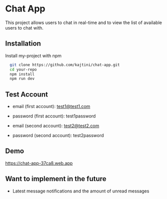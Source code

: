 # Chat App

This project allows users to chat in real-time and to view the list of available users to chat with.

## Installation

Install my-project with npm

```bash
  git clone https://github.com/kajtini/chat-app.git
  cd your-repo
  npm install
  npm run dev
```

## Test Account

- email (first account): test1@test1.com

- password (first account): test1password

- email (second account): test2@test2.com

- password (second account): test2password

## Demo

https://chat-app-37ca8.web.app

## Want to implement in the future

- Latest message notifications and the amount of unread messages
